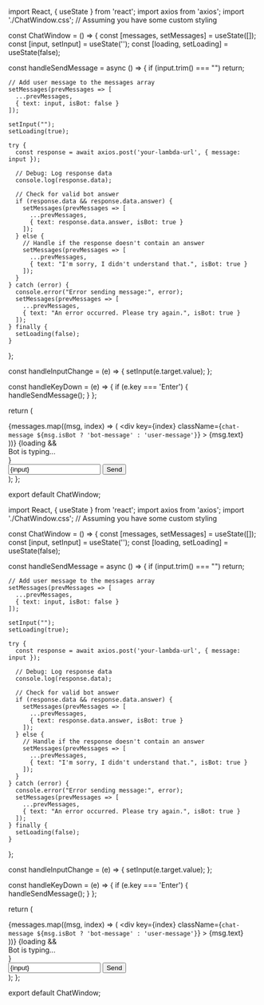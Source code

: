 import React, { useState } from 'react';
import axios from 'axios';
import './ChatWindow.css'; // Assuming you have some custom styling

const ChatWindow = () => {
  const [messages, setMessages] = useState([]);
  const [input, setInput] = useState('');
  const [loading, setLoading] = useState(false);

  const handleSendMessage = async () => {
    if (input.trim() === "") return;

    // Add user message to the messages array
    setMessages(prevMessages => [
      ...prevMessages,
      { text: input, isBot: false }
    ]);

    setInput("");
    setLoading(true);

    try {
      const response = await axios.post('your-lambda-url', { message: input });
      
      // Debug: Log response data
      console.log(response.data);

      // Check for valid bot answer
      if (response.data && response.data.answer) {
        setMessages(prevMessages => [
          ...prevMessages,
          { text: response.data.answer, isBot: true }
        ]);
      } else {
        // Handle if the response doesn't contain an answer
        setMessages(prevMessages => [
          ...prevMessages,
          { text: "I'm sorry, I didn't understand that.", isBot: true }
        ]);
      }
    } catch (error) {
      console.error("Error sending message:", error);
      setMessages(prevMessages => [
        ...prevMessages,
        { text: "An error occurred. Please try again.", isBot: true }
      ]);
    } finally {
      setLoading(false);
    }
  };

  const handleInputChange = (e) => {
    setInput(e.target.value);
  };

  const handleKeyDown = (e) => {
    if (e.key === 'Enter') {
      handleSendMessage();
    }
  };

  return (
    <div className="chat-window">
      <div className="chat-window-messages">
        {messages.map((msg, index) => (
          <div 
            key={index} 
            className={`chat-message ${msg.isBot ? 'bot-message' : 'user-message'}`}
          >
            {msg.text}
          </div>
        ))}
        {loading && <div className="chat-message bot-message">Bot is typing...</div>}
      </div>
      <div className="chat-window-input">
        <input
          type="text"
          value={input}
          onChange={handleInputChange}
          onKeyDown={handleKeyDown}
          placeholder="Type your message..."
        />
        <button onClick={handleSendMessage}>Send</button>
      </div>
    </div>
  );
};

export default ChatWindow;


import React, { useState } from 'react';
import axios from 'axios';
import './ChatWindow.css'; // Assuming you have some custom styling

const ChatWindow = () => {
  const [messages, setMessages] = useState([]);
  const [input, setInput] = useState('');
  const [loading, setLoading] = useState(false);

  const handleSendMessage = async () => {
    if (input.trim() === "") return;

    // Add user message to the messages array
    setMessages(prevMessages => [
      ...prevMessages,
      { text: input, isBot: false }
    ]);

    setInput("");
    setLoading(true);

    try {
      const response = await axios.post('your-lambda-url', { message: input });
      
      // Debug: Log response data
      console.log(response.data);

      // Check for valid bot answer
      if (response.data && response.data.answer) {
        setMessages(prevMessages => [
          ...prevMessages,
          { text: response.data.answer, isBot: true }
        ]);
      } else {
        // Handle if the response doesn't contain an answer
        setMessages(prevMessages => [
          ...prevMessages,
          { text: "I'm sorry, I didn't understand that.", isBot: true }
        ]);
      }
    } catch (error) {
      console.error("Error sending message:", error);
      setMessages(prevMessages => [
        ...prevMessages,
        { text: "An error occurred. Please try again.", isBot: true }
      ]);
    } finally {
      setLoading(false);
    }
  };

  const handleInputChange = (e) => {
    setInput(e.target.value);
  };

  const handleKeyDown = (e) => {
    if (e.key === 'Enter') {
      handleSendMessage();
    }
  };

  return (
    <div className="chat-window">
      <div className="chat-window-messages">
        {messages.map((msg, index) => (
          <div 
            key={index} 
            className={`chat-message ${msg.isBot ? 'bot-message' : 'user-message'}`}
          >
            {msg.text}
          </div>
        ))}
        {loading && <div className="chat-message bot-message">Bot is typing...</div>}
      </div>
      <div className="chat-window-input">
        <input
          type="text"
          value={input}
          onChange={handleInputChange}
          onKeyDown={handleKeyDown}
          placeholder="Type your message..."
        />
        <button onClick={handleSendMessage}>Send</button>
      </div>
    </div>
  );
};

export default ChatWindow;
